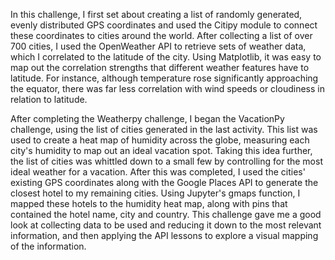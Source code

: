 In this challenge, I first set about creating a list of randomly generated, evenly distributed GPS coordinates and used the Citipy module to connect these coordinates to cities around the world. After collecting a list of over 700 cities, I used the OpenWeather API to retrieve sets of weather data, which I correlated to the latitude of the city. Using Matplotlib, it was easy to map out the correlation strengths that different weather features have to latitude. For instance, although temperature rose significantly approaching the equator, there was far less correlation with wind speeds or cloudiness in relation to latitude. 

After completing the Weatherpy challenge, I began the VacationPy challenge, using the list of cities generated in the last activity. This list was used to create a heat map of humidity across the globe, measuring each city's humidity to map out an ideal vacation spot. Taking this idea further, the list of cities was whittled down to a small few by controlling for the most ideal weather for a vacation. After this was completed, I used the cities' existing GPS coordinates along with the Google Places API to generate the closest hotel to my remaining cities. Using Jupyter's gmaps function, I mapped these hotels to the humidity heat map, along with pins that contained the hotel name, city and country. This challenge gave me a good look at collecting data to be used and reducing it down to the most relevant information, and then applying the API lessons to explore a visual mapping of the information.